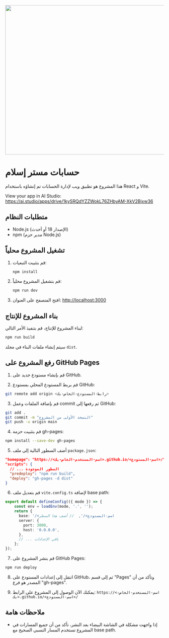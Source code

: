 <div align="center">
<img width="1200" height="475" alt="GHBanner" src="https://github.com/user-attachments/assets/0aa67016-6eaf-458a-adb2-6e31a0763ed6" />
</div>

# حسابات مستر إسلام

هذا المشروع هو تطبيق ويب لإدارة الحسابات تم إنشاؤه باستخدام React و Vite.

View your app in AI Studio: https://ai.studio/apps/drive/1kySRQdYZZWokL76ZHbyAM-XkV2Bjxw36

## متطلبات النظام

- Node.js (الإصدار 18 أو أحدث)
- npm (مدير حزم Node.js)

## تشغيل المشروع محلياً

1. قم بتثبيت التبعيات:
   ```bash
   npm install
   ```

2. قم بتشغيل المشروع محلياً:
   ```bash
   npm run dev
   ```

3. افتح المتصفح على العنوان: [http://localhost:3000](http://localhost:3000)

## بناء المشروع للإنتاج

لبناء المشروع للإنتاج، قم بتنفيذ الأمر التالي:

```bash
npm run build
```

سيتم إنشاء ملفات البناء في مجلد `dist`.

## رفع المشروع على GitHub Pages

1. قم بإنشاء مستودع جديد على GitHub.

2. قم بربط المستودع المحلي بمستودع GitHub:

```bash
git remote add origin <رابط-المستودع-الخاص-بك>
```

3. قم بإضافة الملفات وعمل commit ثم رفعها إلى GitHub:

```bash
git add .
git commit -m "النسخة الأولى من المشروع"
git push -u origin main
```

4. قم بتثبيت حزمة gh-pages:

```bash
npm install --save-dev gh-pages
```

5. أضف السطور التالية إلى ملف `package.json`:

```json
"homepage": "https://<اسم-المستخدم-الخاص-بك>.github.io/<اسم-المستودع>/",
"scripts": {
  // ... السطور الموجودة
  "predeploy": "npm run build",
  "deploy": "gh-pages -d dist"
}
```

6. قم بتعديل ملف `vite.config.ts` لإضافة base path:

```typescript
export default defineConfig(({ mode }) => {
    const env = loadEnv(mode, '.', '');
    return {
      base: '/<اسم-المستودع>/',  // أضف هذا السطر
      server: {
        port: 3000,
        host: '0.0.0.0',
      },
      // ... باقي الإعدادات
    };
});
```

7. قم بنشر المشروع على GitHub Pages:

```bash
npm run deploy
```

8. انتقل إلى إعدادات المستودع على GitHub، ثم إلى قسم "Pages" وتأكد من أن المصدر هو فرع "gh-pages".

9. يمكنك الآن الوصول إلى المشروع على الرابط: `https://<اسم-المستخدم-الخاص-بك>.github.io/<اسم-المستودع>/`

## ملاحظات هامة

- إذا واجهت مشكلة في الشاشة البيضاء بعد النشر، تأكد من أن جميع المسارات في المشروع تستخدم المسار النسبي الصحيح مع base path.
